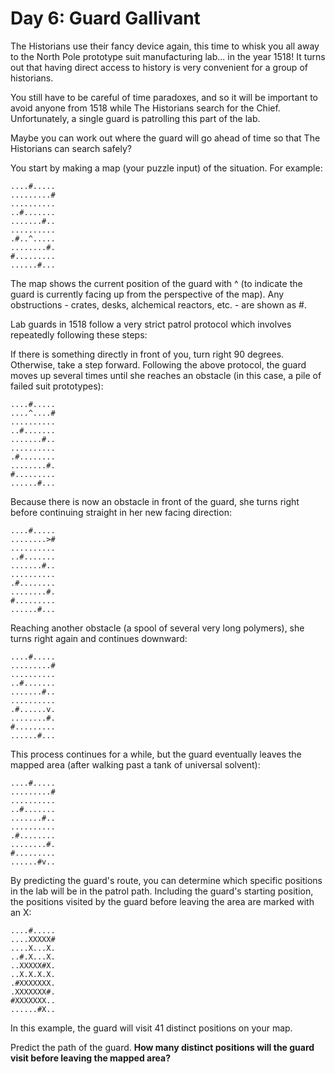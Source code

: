 # Day 6: Guard Gallivant

The Historians use their fancy device again, this time to whisk you all away to the North Pole prototype suit manufacturing lab... in the year 1518! It turns out that having direct access to history is very convenient for a group of historians.

You still have to be careful of time paradoxes, and so it will be important to avoid anyone from 1518 while The Historians search for the Chief. Unfortunately, a single guard is patrolling this part of the lab.

Maybe you can work out where the guard will go ahead of time so that The Historians can search safely?

You start by making a map (your puzzle input) of the situation. For example:

````
....#.....
.........#
..........
..#.......
.......#..
..........
.#..^.....
........#.
#.........
......#...
````

The map shows the current position of the guard with ^ (to indicate the guard is currently facing up from the perspective of the map). Any obstructions - crates, desks, alchemical reactors, etc. - are shown as #.

Lab guards in 1518 follow a very strict patrol protocol which involves repeatedly following these steps:

If there is something directly in front of you, turn right 90 degrees.
Otherwise, take a step forward.
Following the above protocol, the guard moves up several times until she reaches an obstacle (in this case, a pile of failed suit prototypes):

````
....#.....
....^....#
..........
..#.......
.......#..
..........
.#........
........#.
#.........
......#...
````

Because there is now an obstacle in front of the guard, she turns right before continuing straight in her new facing direction:

````
....#.....
........>#
..........
..#.......
.......#..
..........
.#........
........#.
#.........
......#...
````

Reaching another obstacle (a spool of several very long polymers), she turns right again and continues downward:

````
....#.....
.........#
..........
..#.......
.......#..
..........
.#......v.
........#.
#.........
......#...
````

This process continues for a while, but the guard eventually leaves the mapped area (after walking past a tank of universal solvent):

````
....#.....
.........#
..........
..#.......
.......#..
..........
.#........
........#.
#.........
......#v..
````

By predicting the guard's route, you can determine which specific positions in the lab will be in the patrol path. Including the guard's starting position, the positions visited by the guard before leaving the area are marked with an X:

````
....#.....
....XXXXX#
....X...X.
..#.X...X.
..XXXXX#X.
..X.X.X.X.
.#XXXXXXX.
.XXXXXXX#.
#XXXXXXX..
......#X..
````

In this example, the guard will visit 41 distinct positions on your map.

Predict the path of the guard. **How many distinct positions will the guard visit before leaving the mapped area?**